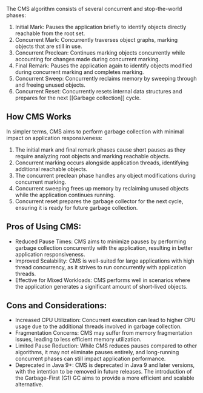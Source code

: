 The CMS algorithm consists of several concurrent and stop-the-world phases:

1. Initial Mark: Pauses the application briefly to identify objects directly reachable from the root set.
2. Concurrent Mark: Concurrently traverses object graphs, marking objects that are still in use.
3. Concurrent Preclean: Continues marking objects concurrently while accounting for changes made during concurrent marking.
4. Final Remark: Pauses the application again to identify objects modified during concurrent marking and completes marking.
5. Concurrent Sweep: Concurrently reclaims memory by sweeping through and freeing unused objects.
6. Concurrent Reset: Concurrently resets internal data structures and prepares for the next [[Garbage collection]] cycle.
## How CMS Works

In simpler terms, CMS aims to perform garbage collection with minimal impact on application responsiveness:

1. The initial mark and final remark phases cause short pauses as they require analyzing root objects and marking reachable objects.
2. Concurrent marking occurs alongside application threads, identifying additional reachable objects.
3. The concurrent preclean phase handles any object modifications during concurrent marking.
4. Concurrent sweeping frees up memory by reclaiming unused objects while the application continues running.
5. Concurrent reset prepares the garbage collector for the next cycle, ensuring it is ready for future garbage collection.

## Pros of Using CMS:

- Reduced Pause Times: CMS aims to minimize pauses by performing garbage collection concurrently with the application, resulting in better application responsiveness.
- Improved Scalability: CMS is well-suited for large applications with high thread concurrency, as it strives to run concurrently with application threads.
- Effective for Mixed Workloads: CMS performs well in scenarios where the application generates a significant amount of short-lived objects.

## Cons and Considerations:

- Increased CPU Utilization: Concurrent execution can lead to higher CPU usage due to the additional threads involved in garbage collection.
- Fragmentation Concerns: CMS may suffer from memory fragmentation issues, leading to less efficient memory utilization.
- Limited Pause Reduction: While CMS reduces pauses compared to other algorithms, it may not eliminate pauses entirely, and long-running concurrent phases can still impact application performance.
- Deprecated in Java 9+: CMS is deprecated in Java 9 and later versions, with the intention to be removed in future releases. The introduction of the Garbage-First (G1) GC aims to provide a more efficient and scalable alternative.